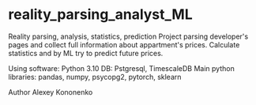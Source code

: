 # reality_parsing_analyst_ML
Reality parsing, analysis, statistics, prediction
Project parsing developer's pages and collect full information about appartment's prices. Calculate statistics and by ML try to predict future prices.

Using software:
Python 3.10
DB: Pstgresql, TimescaleDB
Main python libraries: pandas, numpy, psycopg2, pytorch, sklearn 

Author
Alexey Kononenko 
